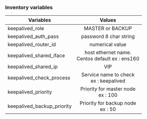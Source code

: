 ### Inventory variables

| Variables | Values |
|----------|:---------:|
| keepalived_role | MASTER or BACKUP |
| keepalived_auth_pass | password 8 char string |
| keepalived_router_id | numerical value |
| keepalived_shared_iface | host ethernet name.<br/>Centos default ex : ens160 |
| keepalived_shared_ip | VIP |
| keepalived_check_process | Service name to check<br/>ex : keepalived |
| keepalived_priority | Priority for master node<br/>ex : 100 |
| keepalived_backup_priority | Priority for backup node<br/>ex : 50 |